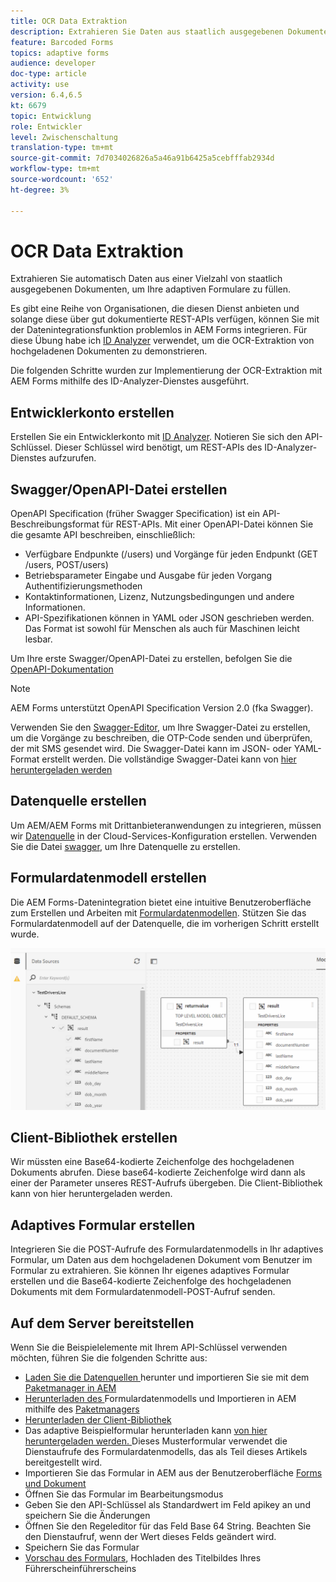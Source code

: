 ```yaml
---
title: OCR Data Extraktion
description: Extrahieren Sie Daten aus staatlich ausgegebenen Dokumenten, um Formulare auszufüllen.
feature: Barcoded Forms
topics: adaptive forms
audience: developer
doc-type: article
activity: use
version: 6.4,6.5
kt: 6679
topic: Entwicklung
role: Entwickler
level: Zwischenschaltung
translation-type: tm+mt
source-git-commit: 7d7034026826a5a46a91b6425a5cebfffab2934d
workflow-type: tm+mt
source-wordcount: '652'
ht-degree: 3%

---
```




# OCR Data Extraktion

Extrahieren Sie automatisch Daten aus einer Vielzahl von staatlich ausgegebenen Dokumenten, um Ihre adaptiven Formulare zu füllen.

Es gibt eine Reihe von Organisationen, die diesen Dienst anbieten und solange diese über gut dokumentierte REST-APIs verfügen, können Sie mit der Datenintegrationsfunktion problemlos in AEM Forms integrieren. Für diese Übung habe ich [ID Analyzer](https://www.idanalyzer.com/) verwendet, um die OCR-Extraktion von hochgeladenen Dokumenten zu demonstrieren.

Die folgenden Schritte wurden zur Implementierung der OCR-Extraktion mit AEM Forms mithilfe des ID-Analyzer-Dienstes ausgeführt.

## Entwicklerkonto erstellen

Erstellen Sie ein Entwicklerkonto mit [ID Analyzer](https://portal.idanalyzer.com/signin.html). Notieren Sie sich den API-Schlüssel. Dieser Schlüssel wird benötigt, um REST-APIs des ID-Analyzer-Dienstes aufzurufen.

## Swagger/OpenAPI-Datei erstellen

OpenAPI Specification (früher Swagger Specification) ist ein API-Beschreibungsformat für REST-APIs. Mit einer OpenAPI-Datei können Sie die gesamte API beschreiben, einschließlich:

* Verfügbare Endpunkte (/users) und Vorgänge für jeden Endpunkt (GET /users, POST/users)
* Betriebsparameter Eingabe und Ausgabe für jeden Vorgang
Authentifizierungsmethoden
* Kontaktinformationen, Lizenz, Nutzungsbedingungen und andere Informationen.
* API-Spezifikationen können in YAML oder JSON geschrieben werden. Das Format ist sowohl für Menschen als auch für Maschinen leicht lesbar.

Um Ihre erste Swagger/OpenAPI-Datei zu erstellen, befolgen Sie die [OpenAPI-Dokumentation](https://swagger.io/docs/specification/2-0/basic-structure/)

>[!NOTE]
> AEM Forms unterstützt OpenAPI Specification Version 2.0 (fka Swagger).

Verwenden Sie den [Swagger-Editor](https://editor.swagger.io/), um Ihre Swagger-Datei zu erstellen, um die Vorgänge zu beschreiben, die OTP-Code senden und überprüfen, der mit SMS gesendet wird. Die Swagger-Datei kann im JSON- oder YAML-Format erstellt werden. Die vollständige Swagger-Datei kann von [hier heruntergeladen werden](assets/drivers-license-swagger.zip)

## Datenquelle erstellen

Um AEM/AEM Forms mit Drittanbieteranwendungen zu integrieren, müssen wir [Datenquelle](https://docs.adobe.com/content/help/en/experience-manager-learn/forms/ic-web-channel-tutorial/parttwo.html) in der Cloud-Services-Konfiguration erstellen. Verwenden Sie die Datei [swagger](assets/drivers-license-swagger.zip), um Ihre Datenquelle zu erstellen.

## Formulardatenmodell erstellen

Die AEM Forms-Datenintegration bietet eine intuitive Benutzeroberfläche zum Erstellen und Arbeiten mit [Formulardatenmodellen](https://docs.adobe.com/content/help/en/experience-manager-65/forms/form-data-model/create-form-data-models.html). Stützen Sie das Formulardatenmodell auf der Datenquelle, die im vorherigen Schritt erstellt wurde.

![fdm](assets/test-dl-fdm.PNG)

## Client-Bibliothek erstellen

Wir müssten eine Base64-kodierte Zeichenfolge des hochgeladenen Dokuments abrufen. Diese base64-kodierte Zeichenfolge wird dann als einer der Parameter unseres REST-Aufrufs übergeben.
Die Client-Bibliothek kann von hier heruntergeladen werden.[](assets/drivers-license-client-lib.zip)

## Adaptives Formular erstellen

Integrieren Sie die POST-Aufrufe des Formulardatenmodells in Ihr adaptives Formular, um Daten aus dem hochgeladenen Dokument vom Benutzer im Formular zu extrahieren. Sie können Ihr eigenes adaptives Formular erstellen und die Base64-kodierte Zeichenfolge des hochgeladenen Dokuments mit dem Formulardatenmodell-POST-Aufruf senden.

## Auf dem Server bereitstellen

Wenn Sie die Beispielelemente mit Ihrem API-Schlüssel verwenden möchten, führen Sie die folgenden Schritte aus:

* [Laden Sie die Datenquellen ](assets/drivers-license-source.zip) herunter und importieren Sie sie mit dem  [Paketmanager in AEM](http://localhost:4502/crx/packmgr/index.jsp)
* [Herunterladen des ](assets/drivers-license-fdm.zip) Formulardatenmodells und Importieren in AEM mithilfe des  [Paketmanagers](http://localhost:4502/crx/packmgr/index.jsp)
* [Herunterladen der Client-Bibliothek](assets/drivers-license-client-lib.zip)
* Das adaptive Beispielformular herunterladen kann [von hier heruntergeladen werden. ](assets/adaptive-form-dl.zip) Dieses Musterformular verwendet die Dienstaufrufe des Formulardatenmodells, das als Teil dieses Artikels bereitgestellt wird.
* Importieren Sie das Formular in AEM aus der Benutzeroberfläche [Forms und Dokument](http://localhost:4502/aem/forms.html/content/dam/formsanddocuments)
* Öffnen Sie das Formular im Bearbeitungsmodus [](http://localhost:4502/editor.html/content/forms/af/driverslicenseandpassport.html)
* Geben Sie den API-Schlüssel als Standardwert im Feld apikey an und speichern Sie die Änderungen
* Öffnen Sie den Regeleditor für das Feld Base 64 String. Beachten Sie den Dienstaufruf, wenn der Wert dieses Felds geändert wird.
* Speichern Sie das Formular
* [Vorschau des Formulars](http://localhost:4502/content/dam/formsanddocuments/driverslicenseandpassport/jcr:content?wcmmode=disabled), Hochladen des Titelbildes Ihres Führerscheinführerscheins


